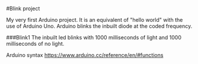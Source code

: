#Blink project

My very first Arduino project. It is an equivalent of "hello world" with the use of Arduino Uno. Arduino blinks the inbuilt diode at the coded frequency.

###Blink1
The inbuilt led blinks with 1000 milliseconds of light and 1000 milliseconds of no light.





Arduino syntax
https://www.arduino.cc/reference/en/#functions
